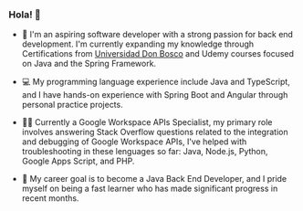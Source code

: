 ### Hola! 👋

- 👋 I'm an aspiring software developer with a strong passion for back end development. I'm currently expanding my knowledge through Certifications from [Universidad Don Bosco](https://www.udb.edu.sv/udb/pagina/listado_carreras) and Udemy courses focused on Java and the Spring Framework.

- 💻 My programming language experience include Java and TypeScript, and I have hands-on experience with Spring Boot and Angular through personal practice projects. 

- 🧑‍💼 Currently a Google Workspace APIs Specialist, my primary role involves answering Stack Overflow questions related to the integration and debugging of Google Workspace APIs, I've helped with troubleshooting in these lenguages so far: Java, Node.js, Python, Google Apps Script, and PHP.

- 🎯 My career goal is to become a Java Back End Developer, and I pride myself on being a fast learner who has made significant progress in recent months.
